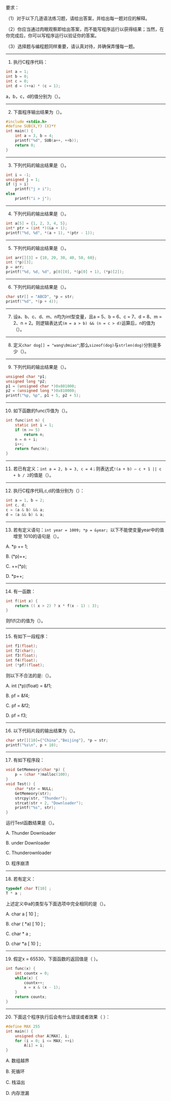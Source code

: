 要求：

（1）对于以下几道语法练习题，请给出答案，并给出每一题对应的解释。

（2）你应当通过肉眼观察即给出答案，而不能写程序运行以获得结果；当然，在你完成后，你可以写程序运行以验证你的答案。

（3）选择题与编程题同样重要，请认真对待，并确保弄懂每一题。


***
1. 执行C程序代码：
```c
int a = 1;
int b = 0;
int c = 0;
int d = (++a) * (c = 1);
```
a，b，c，d的值分别为（）。

***
2. 下面程序输出结果为（）。
```c
#include <stdio.h>
#define SUB(X,Y) (X)*Y
int main() {
	int a = 3, b = 4;
	printf("%d", SUB(a++, ++b));
	return 0;
}
```

***
3. 下列代码的输出结果是（）。
```c
int i = -1;
unsigned j = 1;
if (j > i)
	printf("j > i");
else
	printf("i > j");
```

***
4. 下列代码的输出结果是（）。
```c
int a[5] = {1, 2, 3, 4, 5};
int* ptr = (int *)(&a + 1);
printf("%d, %d", *(a + 1), *(ptr - 1));
```

***
5. 下列代码的输出结果是（）。
```c
int arr[][3] = {10, 20, 30, 40, 50, 60};
int (*p)[3];
p = arr;
printf("%d, %d, %d", p[0][0], *(p[0] + 1), (*p)[2]);
```

***
6. 下列代码的输出结果是（）。
```c
char str[] = "ABCD", *p = str;
printf("%d", *(p + 4));
```

***
7. 设a、b、c、d、m、n均为int型变量，且a = 5、b = 6、c = 7、d = 8、m = 2、n = 2。则逻辑表达式`(m = a > b) && (n = c > d)`运算后，n的值为（）。

***
8. 定义`char dog[] = "wang\0miao"`;那么`sizeof(dog)`与`strlen(dog)`分别是多少（）。

***
9. 下列代码的输出结果是（）。
```c
unsigned char *p1;
unsigned long *p2;
p1 = (unsigned char *)0x801000;
p2 = (unsigned long *)0x810000;
printf("%p, %p", p1 + 5, p2 + 5);
```

***
10. 如下函数的func(1)值为（）。
```c
int func(int n) {
	static int i = 1;
	if (n >= 5)
		return n;
	n = n + i;
	i++;
	return func(n);
}
```







***
11. 若已有定义：```int a = 2, b = 3, c = 4；```则表达式```!(a + b) – c + 1 || c + b / 2```的值是（）。
***
12. 执行C程序代码,c,d的值分别为（）：
```c
int a = 1, b = 2;
int c, d;
c = (a & b) && a;
d = (a && b) & a;
```
***
13. 若有定义语句：```int year = 1009; *p = &year; ```以下不能使变量year中的值增至 1010的语句是（）。

A. *p += 1;

B. (*p)++;

C. ++(*p);

D. *p++;

***
14. 有一函数：
```c
int f(int x) {
	return (( x > 2) ? x * f(x - 1) : 3);
}
```
则f(f(2)的值为（）。
***
15. 有如下一段程序：
```c
int f1(float);
int f2(char);
int f3(float);
int f4(float);
int (*pf)(float);
```
则以下不合法的是:（）。

A. int (*p)(float) = &f1;

B. pf = &f4;

C. pf = &f2;

D. pf = f3;
***
16. 以下代码片段的输出结果为（）。
```c
char str[][10]={"China","Beijing"}, *p = str;
printf("%s\n", p + 10);
```
***
17. 有如下程序段：
```c
void GetMemeory(char *p) {
	p = (char *)malloc(100);
}
void Test() {
	char *str = NULL;
	GetMemeory(str);
	strcpy(str, "Thunder");
	strcat(str + 2, "Downloader");
	printf("%s", str);
}
```
运行Test函数结果是（）。

A. Thunder Downloader 

B. under Downloader

C. Thunderownloader

D. 程序崩溃
***
18. 若有定义：
```c
typedef char T[10] ;
T * a ;
```
上述定义中a的类型与下面选项中完全相同的是（）。

A. char a [ 10 ] ;

B. char ( *a) [ 10 ] ;

C. char * a ;

D. char *a [ 10 ] ;
***
19. 假定x = 65530，下面函数的返回值是（ ）。
```c
int func(x) {
	int countx = 0;
	while(x) {
		countx++;
		x = x & (x - 1);
	}
	return countx;
}
```
***
20. 下面这个程序执行后会有什么错误或者效果（ ）：
```c
#define MAX 255
int main() {
	unsigned char A[MAX], i;
	for (i = 0; i <= MAX; ++i)
		A[i] = i;
}
```
A. 数组越界

B. 死循环

C. 栈溢出

D. 内存泄漏


